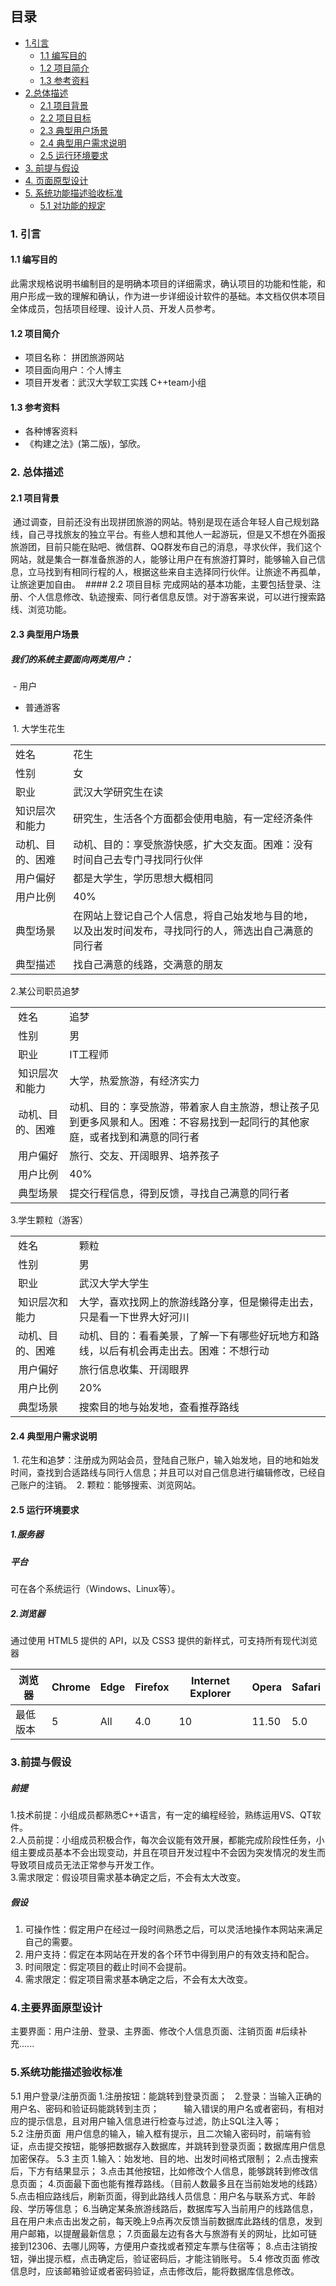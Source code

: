 ## 目录
* <a href="#Intro">1.引言</a>
    * <a href="#purpose">1.1 编写目的</a>
    * <a href="#brief_intro">1.2 项目简介</a>
    * <a href="#refer">1.3 参考资料</a>
* <a href="#total_intro">2.总体描述</a>
    * <a href="#background">2.1 项目背景</a>
    * <a href="#purpose1">2.2 项目目标</a>
    * <a href="#user_case">2.3 典型用户场景</a>
    * <a href="#user_require">2.4 典型用户需求说明</a>
    * <a href="#env">2.5 运行环境要求</a>
* <a href="#pre_assu">3. 前提与假设</a>
* <a href="#page">4. 页面原型设计</a>
* <a href="#standard">5. 系统功能描述验收标准</a>
    * <a href="function_rule">5.1 对功能的规定</a>
    
### <a name="Intro" id="Intro">1. 引言</a>
#### <a name="purpose" id="purpose">1.1 编写目的</a>
此需求规格说明书编制目的是明确本项目的详细需求，确认项目的功能和性能，和用户形成一致的理解和确认，作为进一步详细设计软件的基础。本文档仅供本项目全体成员，包括项目经理、设计人员、开发人员参考。

#### <a name="brief_intro" id="brief_intro">1.2 项目简介</a>
- 项目名称： 拼团旅游网站
- 项目面向用户：个人博主
- 项目开发者：武汉大学软工实践 C++team小组

#### <a name="refer" id="refer">1.3 参考资料</a>
- 各种博客资料
- 《构建之法》(第二版)，邹欣。

### <a name="total_intro" id="total_intro">2. 总体描述</a>
  #### <a name="background" id="background">2.1 项目背景</a>
  通过调查，目前还没有出现拼团旅游的网站。特别是现在适合年轻人自己规划路线，自己寻找旅友的独立平台。有些人想和其他人一起游玩，但是又不想在外面报旅游团，目前只能在贴吧、微信群、QQ群发布自己的消息，寻求伙伴，我们这个网站，就是集合一群准备旅游的人，能够让用户在有旅游打算时，能够输入自己信息，立马找到有相同行程的人，根据这些来自主选择同行伙伴。让旅途不再孤单，让旅途更加自由。
  #### 2.2 项目目标
  完成网站的基本功能，主要包括登录、注册、个人信息修改、轨迹搜索、同行者信息反馈。对于游客来说，可以进行搜索路线、浏览功能。
  
  #### <a name="user_case" id="user_case">2.3 典型用户场景</a>
#####   我们的系统主要面向两类用户：      
  - 用户
  - 普通游客
 
  1. 大学生花生

<table border="0" cellpadding="0" cellspacing="0" id="sheet0" class="sheet0 gridlines">
		<col class="col0">
		<col class="col1">
		<tbody>
		  <tr class="row0">
			<td class="column0 style1 s">姓名 </td>
			<td class="column1 style1 s">花生</td>
		  </tr>
		  <tr class="row1">
			<td class="column0 style1 s">性别</td>
			<td class="column1 style1 s">女</td>
		  </tr>
		  <tr class="row2">
			<td class="column0 style1 s">职业</td>
			<td class="column1 style1 s">武汉大学研究生在读</td>
		  </tr>
		  <tr class="row3">
			<td class="column0 style1 s">知识层次和能力</td>
			<td class="column1 style1 s">研究生，生活各个方面都会使用电脑，有一定经济条件</td>
		  </tr>
		  <tr class="row4">
			<td class="column0 style1 s">动机、目的、困难</td>
			<td class="column1 style1 s">动机、目的：享受旅游快感，扩大交友面。困难：没有时间自己去专门寻找同行伙伴</td>
		  </tr>
		  <tr class="row5">
			<td class="column0 style1 s">用户偏好</td>
			<td class="column1 style1 s">都是大学生，学历思想大概相同</td>
		  </tr>
		  <tr class="row6">
			<td class="column0 style1 s">用户比例</td>
			<td class="column1 style1 s">40%</td>
		  </tr>
		  <tr class="row7">
			<td class="column0 style1 s">典型场景</td>
			<td class="column1 style1 s">在网站上登记自己个人信息，将自己始发地与目的地，以及出发时间发布，寻找同行的人，筛选出自己满意的同行者</td>
		  </tr>
		  <tr class="row8">
			<td class="column0 style1 s">典型描述</td>
			<td class="column1 style1 s">找自己满意的线路，交满意的朋友</td>
		  </tr>
		</tbody>
	</table>

  2.某公司职员追梦
    
<table border="0" cellpadding="0" cellspacing="0" id="sheet0" class="sheet0 gridlines">
		<col class="col0">
		<col class="col1">
		<tbody>
		  <tr class="row0">
			<td class="column0 style1 s">&nbsp;姓名</td>
			<td class="column1 style2 s">追梦</td>
		  </tr>
		  <tr class="row1">
			<td class="column0 style1 s">&nbsp;性别</td>
			<td class="column1 style2 s">男</td>
		  </tr>
		  <tr class="row2">
			<td class="column0 style1 s">&nbsp;职业</td>
			<td class="column1 style2 s">IT工程师</td>
		  </tr>
		  <tr class="row3">
			<td class="column0 style1 s">&nbsp;知识层次和能力</td>
			<td class="column1 style2 s">大学，热爱旅游，有经济实力</td>
		  </tr>
		  <tr class="row4">
			<td class="column0 style1 s">&nbsp;动机、目的、困难</td>
			<td class="column1 style2 s">动机、目的：享受旅游，带着家人自主旅游，想让孩子见到更多风景和人。困难：不容易找到一起同行的其他家庭，或者找到和满意的同行者</td>
		  </tr>
		  <tr class="row5">
			<td class="column0 style1 s">&nbsp;用户偏好</td>
			<td class="column1 style2 s">旅行、交友、开阔眼界、培养孩子</td>
		  </tr>
		  <tr class="row6">
			<td class="column0 style1 s">&nbsp;用户比例</td>
			<td class="column1 style3 n">40%</td>
		  </tr>
		  <tr class="row7">
			<td class="column0 style4 s">&nbsp;典型场景</td>
			<td class="column1 style2 s">提交行程信息，得到反馈，寻找自己满意的同行者</td>
		  </tr>
		</tbody>
	</table>
  
  3.学生颗粒（游客）
    
<table border="0" cellpadding="0" cellspacing="0" id="sheet0" class="sheet0 gridlines">
		<col class="col0">
		<col class="col1">
		<tbody>
		  <tr class="row0">
			<td class="column0 style1 s">&nbsp;姓名</td>
			<td class="column1 style2 s">颗粒</td>
		  </tr>
		  <tr class="row1">
			<td class="column0 style1 s">&nbsp;性别</td>
			<td class="column1 style2 s">男</td>
		  </tr>
		  <tr class="row2">
			<td class="column0 style1 s">&nbsp;职业</td>
			<td class="column1 style2 s">武汉大学大学生</td>
		  </tr>
		  <tr class="row3">
			<td class="column0 style1 s">&nbsp;知识层次和能力</td>
			<td class="column1 style2 s">大学，喜欢找网上的旅游线路分享，但是懒得走出去，只是看一下世界大好河川</td>
		  </tr>
		  <tr class="row4">
			<td class="column0 style1 s">&nbsp;动机、目的、困难</td>
			<td class="column1 style2 s">动机、目的：看看美景，了解一下有哪些好玩地方和路线，以后有机会再走出去。困难：不想行动</td>
		  </tr>
		  <tr class="row5">
			<td class="column0 style1 s">&nbsp;用户偏好</td>
			<td class="column1 style2 s">旅行信息收集、开阔眼界</td>
		  </tr>
		  <tr class="row6">
			<td class="column0 style1 s">&nbsp;用户比例</td>
			<td class="column1 style3 n">20%</td>
		  </tr>
		  <tr class="row7">
			<td class="column0 style4 s">&nbsp;典型场景</td>
			<td class="column1 style2 s">搜索目的地与始发地，查看推荐路线</td>
		  </tr>
		</tbody>
	</table>
    
  #### <a name="user_require" id="user_require">2.4 典型用户需求说明</a>
  1. 花生和追梦：注册成为网站会员，登陆自己账户，输入始发地，目的地和始发时间，查找到合适路线与同行人信息；并且可以对自己信息进行编辑修改，已经自己账户的注销。
  2. 颗粒：能够搜索、浏览网站。
 
  #### <a name="env" id="env">2.5 运行环境要求</a>
##### <a name="" id="">1.服务器</a>
##### 平台
可在各个系统运行（Windows、Linux等）。
##### <a name="" id="">2.浏览器</a>
通过使用 HTML5 提供的 API，以及 CSS3 提供的新样式，可支持所有现代浏览器

| 浏览器   | Chrome | Edge | Firefox | Internet Explorer | Opera | Safari |
| -------- | ------ | ---- | ------- | ----------------- | ----- | ------ |
| 最低版本 | 5      | All  | 4.0     | 10                | 11.50 | 5.0    |

### <a name="pre_assu" id="pre_assu">3.前提与假设</a>
##### <a name="" id="">前提</a>       
1.技术前提：小组成员都熟悉C++语言，有一定的编程经验，熟练运用VS、QT软件。  
2.人员前提：小组成员积极合作，每次会议能有效开展，都能完成阶段性任务，小组主要成员基本不会出现变动，并且在项目开发过程中不会因为突发情况的发生而导致项目成员无法正常参与开发工作。  
3.需求限定：假设项目需求基本确定之后，不会有太大改变。
##### 假设
1. 可操作性：假定用户在经过一段时间熟悉之后，可以灵活地操作本网站来满足自己的需要。    
2. 用户支持：假定在本网站在开发的各个环节中得到用户的有效支持和配合。    
3. 时间限定：假定项目的截止时间不会提前。    
4. 需求限定：假定项目需求基本确定之后，不会有太大改变。

### <a name="page" id="page">4.主要界面原型设计</a>
主要界面：用户注册、登录、主界面、修改个人信息页面、注销页面
#后续补充......

### <a name="standard" id="standard">5.系统功能描述验收标准</a>
5.1 用户登录/注册页面
 1.注册按钮：能跳转到登录页面；  
 2.登录：当输入正确的用户名、密码和验证码能跳转到主页；  
        输入错误的用户名或者密码，有相对应的提示信息，且对用户输入信息进行检查与过滤，防止SQL注入等；  
5.2 注册页面
  用户信息的输入，输入框有提示，且二次输入密码时，前端有验证，点击提交按钮，能够把数据存入数据库，并跳转到登录页面；数据库用户信息加密保存。
5.3 主页
 1.输入：始发地、目的地、出发时间格式限制；
 2.点击搜索后，下方有结果显示；
 3.点击其他按钮，比如修改个人信息，能够跳转到修改信息页面；
 4.页面最下面也能有推荐路线。（目前人数最多且在当前始发地的线路）
 5.点击相应路线后，刷新页面，得到此路线人员信息：用户名与联系方式、年龄段、学历等信息；
 6.当确定某条旅游线路后，数据库写入当前用户的线路信息，且在用户未点击出发之前，每天晚上9点再次反馈当前数据库此路线的信息，发到用户邮箱，以提醒最新信息；
 7.页面最左边有各大与旅游有关的网址，比如可链接到12306、去哪儿网等，方便用户查找或者预定车票与住宿等；
 8.点击注销按钮，弹出提示框，点击确定后，验证密码后，才能注销账号。
5.4 修改页面
 修改信息时，应该邮箱验证或者密码验证，点击修改后，能将数据库信息修改。
 
